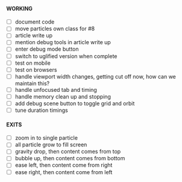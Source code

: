 #### WORKING

- [ ] document code
- [ ] move particles own class for #8
- [ ] article write up
- [ ] mention debug tools in article write up
- [ ] enter debug mode button
- [ ] switch to uglified version when complete
- [ ] test on mobile
- [ ] test on browsers
- [ ] handle viewport width changes, getting cut off now, how can we maintain this?
- [ ] handle unfocused tab and timing
- [ ] handle memory clean up and stopping
- [ ] add debug scene button to toggle grid and orbit
- [ ] tune duration timings

#### EXITS

- [ ] zoom in to single particle
- [ ] all particle grow to fill screen
- [ ] gravity drop, then content comes from top
- [ ] bubble up, then content comes from bottom
- [ ] ease left, then content come from right
- [ ] ease right, then content come from left
